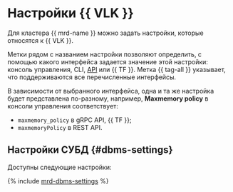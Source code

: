 # Настройки {{ VLK }}

Для кластера {{ mrd-name }} можно задать настройки, которые относятся к {{ VLK }}.

Метки рядом с названием настройки позволяют определить, с помощью какого интерфейса задается значение этой настройки: консоль управления, CLI, [API](../../glossary/rest-api.md) или {{ TF }}. Метка {{ tag-all }} указывает, что поддерживаются все перечисленные интерфейсы.

В зависимости от выбранного интерфейса, одна и та же настройка будет представлена по-разному, например, **Maxmemory policy** в консоли управления соответствует:

- `maxmemory_policy` в gRPC API, {{ TF }};
- `maxmemoryPolicy` в REST API.

## Настройки СУБД {#dbms-settings}

Доступны следующие настройки:

{% include [mrd-dbms-settings](../../_includes/mdb/mrd-dbms-settings.md) %}

